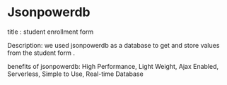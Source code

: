 # Jsonpowerdb

title : student enrollment form

Description: we used jsonpowerdb as a database to get and store values from the student form .


benefits of jsonpowerdb:
      High Performance, Light Weight, Ajax Enabled, Serverless, Simple to Use, Real-time Database
